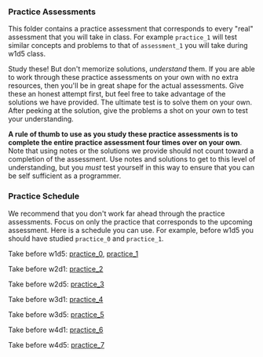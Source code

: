 ### Practice Assessments

This folder contains a practice assessment that corresponds to every "real"
assessment that you will take in class. For example `practice_1` will test
similar concepts and problems to that of `assessment_1` you will take during w1d5 class.

Study these! But don't memorize solutions, *understand* them. If you are able to
work through these practice assessments on your own with no extra resources, then
you'll be in great shape for the actual assessments. Give these an honest attempt
first, but feel free to take advantage of the solutions we have provided. The ultimate
test is to solve them on your own. After peeking at the solution, give the problems a
shot on your own to test your understanding.

**A rule of thumb to use as you study these practice assessments is to complete the
entire practice assessment four times over on your own**. Note that using notes or the
solutions we provide should not count toward a completion of the assessment. Use
notes and solutions to get to this level of understanding, but you *must* test yourself
in this way to ensure that you can be self sufficient as a programmer.

### Practice Schedule

We recommend that you don't work far ahead through the practice assessments. Focus on
only the practice that corresponds to the upcoming assessment. Here is a schedule you can
use. For example, before w1d5 you should have studied `practice_0` and `practice_1`.

Take before w1d5: [practice_0][p0], [practice_1][p1]

Take before w2d1: [practice_2][p2]

Take before w2d5: [practice_3][p3]

Take before w3d1: [practice_4][p4]

Take before w3d5: [practice_5][p5]

Take before w4d1: [practice_6][p6]

Take before w4d5: [practice_7][p7]

[p0]: ./practice_0
[p1]: ./practice_1
[p2]: ./practice_2
[p3]: ./practice_3
[p4]: ./practice_4
[p5]: ./practice_5
[p6]: ./practice_6
[p7]: ./practice_7
